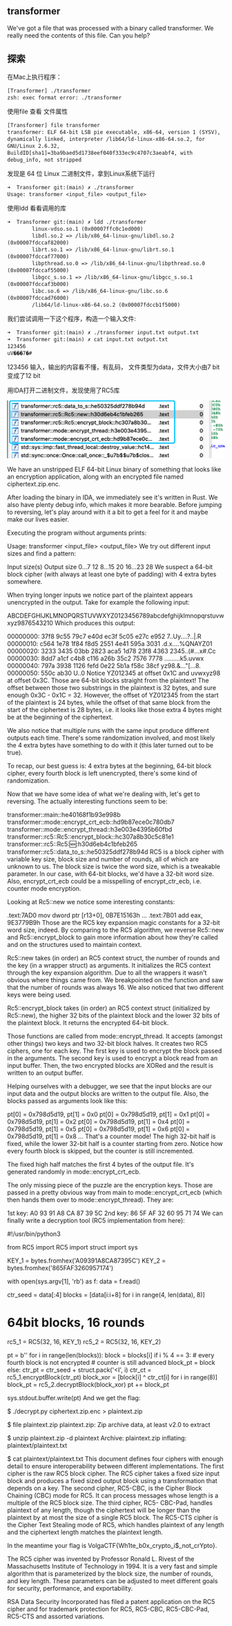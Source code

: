 ## transformer

We've got a file that was processed with a binary called transformer. We really need the contents of this file. Can you help?

## 探索

在Mac上执行程序：

    [Transformer] ./transformer
    zsh: exec format error: ./transformer

使用file 查看 文件属性

    [Transformer] file transformer
    transformer: ELF 64-bit LSB pie executable, x86-64, version 1 (SYSV), dynamically linked, interpreter /lib64/ld-linux-x86-64.so.2, for GNU/Linux 2.6.32, BuildID[sha1]=3ba9baed5d1738eef040f333ec9c4707c3aeabf4, with debug_info, not stripped

发现是 64 位 Linux 二进制文件，拿到Linux系统下运行

    ➜  Transformer git:(main) ✗ ./transformer
    Usage: transformer <input_file> <output_file>


使用ldd 看看调用的库

    ➜  Transformer git:(main) ✗ ldd ./transformer
            linux-vdso.so.1 (0x00007ffc0c1ed000)
            libdl.so.2 => /lib/x86_64-linux-gnu/libdl.so.2 (0x00007fdccaf82000)
            librt.so.1 => /lib/x86_64-linux-gnu/librt.so.1 (0x00007fdccaf77000)
            libpthread.so.0 => /lib/x86_64-linux-gnu/libpthread.so.0 (0x00007fdccaf55000)
            libgcc_s.so.1 => /lib/x86_64-linux-gnu/libgcc_s.so.1 (0x00007fdccaf3b000)
            libc.so.6 => /lib/x86_64-linux-gnu/libc.so.6 (0x00007fdccad76000)
            /lib64/ld-linux-x86-64.so.2 (0x00007fdccb1f5000)


我们尝试调用一下这个程序，构造一个输入文件:

    ➜  Transformer git:(main) ✗ ./transformer input.txt output.txt
    ➜  Transformer git:(main) ✗ cat input.txt output.txt
    123456
    uV���7�#  

123456 输入，输出的内容看不懂，有乱码， 文件类型为data，文件大小由7 bit变成了12 bit

用IDA打开二进制文件，发现使用了RC5库

![](./ida.png)



We have an unstripped ELF 64-bit Linux binary of something that looks like an encryption application, along with an encrypted file named ciphertext.zip.enc.

After loading the binary in IDA, we immediately see it's written in Rust. We also have plenty debug info, which makes it more bearable. Before jumping to reversing, let's play around with it a bit to get a feel for it and maybe make our lives easier.

Executing the program without arguments prints:

Usage: transformer <input_file> <output_file>
We try out different input sizes and find a pattern:

Input size(s)	Output size
0...7	12
8...15	20
16...23	28
We suspect a 64-bit block cipher (with always at least one byte of padding) with 4 extra bytes somewhere.

When trying longer inputs we notice part of the plaintext appears unencrypted in the output. Take for example the following input:

ABCDEFGHIJKLMNOPQRSTUVWXYZ0123456789abcdefghijklmnopqrstuvwxyz9876543210
Which produces this output:

00000000: 37f8 9c55 79c7 e40d ec3f 5c05 e27c e952  7..Uy....?\..|.R
00000010: c564 1e78 1f84 f8d5 2551 4e41 595a 3031  .d.x....%QNAYZ01
00000020: 3233 3435 03bb 2823 aca5 1d78 23f8 4363  2345..(#...x#.Cc
00000030: 8dd7 a1cf c4b8 c116 a26b 35c2 7576 7778  .........k5.uvwx
00000040: 797a 3938 1126 fefd 0e22 5b1a f58c 38cf  yz98.&..."[...8.
00000050: 550c ab30                                U..0
Notice YZ012345 at offset 0x1C and uvwxyz98 at offset 0x3C. Those are 64-bit blocks straight from the plaintext! The offset between those two substrings in the plaintext is 32 bytes, and sure enough 0x3C - 0x1C = 32. However, the offset of YZ012345 from the start of the plaintext is 24 bytes, while the offset of that same block from the start of the ciphertext is 28 bytes, i.e. it looks like those extra 4 bytes might be at the beginning of the ciphertext.

We also notice that multiple runs with the same input produce different outputs each time. There's some randomization involved, and most likely the 4 extra bytes have something to do with it (this later turned out to be true).

To recap, our best guess is: 4 extra bytes at the beginning, 64-bit block cipher, every fourth block is left unencrypted, there's some kind of randomization.

Now that we have some idea of what we're dealing with, let's get to reversing. The actually interesting functions seem to be:

transformer::main::he40168f1b93e998b
transformer::mode::encrypt_crt_ecb::hd9b87ece0c780db7
transformer::mode::encrypt_thread::h3e003e4395b60fbd
transformer::rc5::Rc5::encrypt_block::hc307a8b30c5c81e1
transformer::rc5::Rc5::new::h30d6eb4c1bfeb265
transformer::rc5::data_to_s::he50325ddf278b94d
RC5 is a block cipher with variable key size, block size and number of rounds, all of which are unknown to us. The block size is twice the word size, which is a tweakable parameter. In our case, with 64-bit blocks, we'd have a 32-bit word size. Also, encrypt_crt_ecb could be a misspelling of encrypt_ctr_ecb, i.e. counter mode encryption.

Looking at Rc5::new we notice some interesting constants:

.text:7AD0  mov dword ptr [r13+0], 0B7E15163h
...
.text:7B01  add eax, 9E3779B9h
Those are the RC5 key expansion magic constants for a 32-bit word size, indeed. By comparing to the RC5 algorithm, we reverse Rc5::new and Rc5::encrypt_block to gain more information about how they're called and on the structures used to maintain context.

Rc5::new takes (in order) an RC5 context struct, the number of rounds and the key (in a wrapper struct) as arguments. It initializes the RC5 context through the key expansion algorithm. Due to all the wrappers it wasn't obvious where things came from. We breakpointed on the function and saw that the number of rounds was always 16. We also noticed that two different keys were being used.

Rc5::encrypt_block takes (in order) an RC5 context struct (initialized by Rc5::new), the higher 32 bits of the plaintext block and the lower 32 bits of the plaintext block. It returns the encrypted 64-bit block.

Those functions are called from mode::encrypt_thread. It accepts (amongst other things) two keys and two 32-bit block halves. It creates two RC5 ciphers, one for each key. The first key is used to encrypt the block passed in the arguments. The second key is used to encrypt a block read from an input buffer. Then, the two encrypted blocks are XORed and the result is written to an output buffer.

Helping ourselves with a debugger, we see that the input blocks are our input data and the output blocks are written to the output file. Also, the blocks passed as arguments look like this:

pt[0] = 0x798d5d19, pt[1] = 0x0
pt[0] = 0x798d5d19, pt[1] = 0x1
pt[0] = 0x798d5d19, pt[1] = 0x2
pt[0] = 0x798d5d19, pt[1] = 0x4
pt[0] = 0x798d5d19, pt[1] = 0x5
pt[0] = 0x798d5d19, pt[1] = 0x6
pt[0] = 0x798d5d19, pt[1] = 0x8
...
That's a counter mode! The high 32-bit half is fixed, while the lower 32-bit half is a counter starting from zero. Notice how every fourth block is skipped, but the counter is still incremented.

The fixed high half matches the first 4 bytes of the output file. It's generated randomly in mode::encrypt_crt_ecb.

The only missing piece of the puzzle are the encryption keys. Those are passed in a pretty obvious way from main to mode::encrypt_crt_ecb (which then hands them over to mode::encrypt_thread). They are:

1st key: A0 93 91 A8 CA 87 39 5C
2nd key: 86 5F AF 32 60 95 71 74
We can finally write a decryption tool (RC5 implementation from here):

#!/usr/bin/python3

from RC5 import RC5
import struct
import sys

KEY_1 = bytes.fromhex('A09391A8CA87395C')
KEY_2 = bytes.fromhex('865FAF3260957174')

with open(sys.argv[1], 'rb') as f:
    data = f.read()

ctr_seed = data[:4]
blocks = [data[i:i+8] for i in range(4, len(data), 8)]

# 64bit blocks, 16 rounds
rc5_1 = RC5(32, 16, KEY_1)
rc5_2 = RC5(32, 16, KEY_2)

pt = b''
for i in range(len(blocks)):
    block = blocks[i]
    if i % 4 == 3:
        # every fourth block is not encrypted
        # counter is still advanced
        block_pt = block
    else:
        ctr_pt = ctr_seed + struct.pack('<I', i)
        ctr_ct = rc5_1.encryptBlock(ctr_pt)
        block_xor = [block[i] ^ ctr_ct[i] for i in range(8)]
        block_pt = rc5_2.decryptBlock(block_xor)
    pt += block_pt

sys.stdout.buffer.write(pt)
And we get the flag:

$ ./decrypt.py ciphertext.zip.enc > plaintext.zip

$ file plaintext.zip
plaintext.zip: Zip archive data, at least v2.0 to extract

$ unzip plaintext.zip -d plaintext
Archive:  plaintext.zip
  inflating: plaintext/plaintext.txt

$ cat plaintext/plaintext.txt 
This document defines four ciphers with enough detail to ensure interoperability between different implementations.  The first cipher is the raw RC5 block cipher.  The RC5 cipher takes a fixed size input block and produces a fixed sized output block using a transformation that depends on a key.  The second cipher, RC5-CBC, is the Cipher Block Chaining (CBC) mode for RC5. It can process messages whose length is a multiple of the RC5 block size.  The third cipher, RC5- CBC-Pad, handles plaintext of any length, though the ciphertext will be longer than the plaintext by at most the size of a single RC5 block.  The RC5-CTS cipher is the Cipher Text Stealing mode of RC5, which handles plaintext of any length and the ciphertext length matches the plaintext length.

In the meantime your flag is VolgaCTF{Wh1te_b0x_crypto_i$_not_crYpto}.

The RC5 cipher was invented by Professor Ronald L. Rivest of the Massachusetts Institute of Technology in 1994.  It is a very fast and simple algorithm that is parameterized by the block size, the number of rounds, and key length.  These parameters can be adjusted to meet different goals for security, performance, and exportability.

RSA Data Security Incorporated has filed a patent application on the RC5 cipher and for trademark protection for RC5, RC5-CBC, RC5-CBC-Pad, RC5-CTS and assorted variations.
